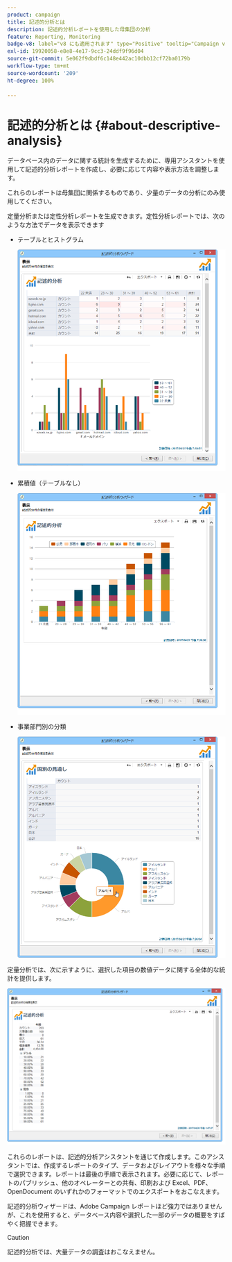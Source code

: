 ```yaml
---
product: campaign
title: 記述的分析とは
description: 記述的分析レポートを使用した母集団の分析
feature: Reporting, Monitoring
badge-v8: label="v8 にも適用されます" type="Positive" tooltip="Campaign v8 にも適用されます"
exl-id: 19920058-e8e8-4e17-9cc3-24ddf9f96d04
source-git-commit: 5e062f9dbdf6c148e442ac10dbb12cf72ba0179b
workflow-type: tm+mt
source-wordcount: '209'
ht-degree: 100%

---
```


# 記述的分析とは {#about-descriptive-analysis}

データベース内のデータに関する統計を生成するために、専用アシスタントを使用して記述的分析レポートを作成し、必要に応じて内容や表示方法を調整します。

これらのレポートは母集団に関係するものであり、少量のデータの分析にのみ使用してください。

定量分析または定性分析レポートを生成できます。定性分析レポートでは、次のような方法でデータを表示できます

* テーブルとヒストグラム

  ![](assets/reporting_descriptive_sample_1.png)

* 累積値（テーブルなし）

  ![](assets/reporting_descriptive_sample_3.png)

* 事業部門別の分類

  ![](assets/reporting_descriptive_sample_2.png)

定量分析では、次に示すように、選択した項目の数値データに関する全体的な統計を提供します。

![](assets/reporting_descriptive_quantitative_sample.png)

これらのレポートは、記述的分析アシスタントを通じて作成します。このアシスタントでは、作成するレポートのタイプ、データおよびレイアウトを様々な手順で選択できます。レポートは最後の手順で表示されます。必要に応じて、レポートのパブリッシュ、他のオペレーターとの共有、印刷および Excel、PDF、OpenDocument のいずれかのフォーマットでのエクスポートをおこなえます。

記述的分析ウィザードは、Adobe Campaign レポートほど強力ではありませんが、これを使用すると、データベース内容や選択した一部のデータの概要をすばやく把握できます。

>[!CAUTION]
>
>記述的分析では、大量データの調査はおこなえません。
